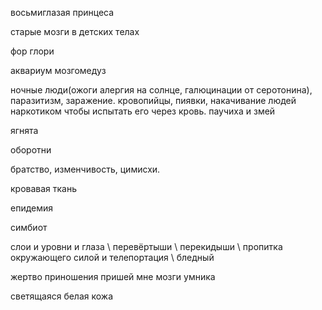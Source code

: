 восьмиглазая принцеса

старые мозги в детских телах

фор глори

аквариум мозгомедуз

ночные люди(ожоги алергия на солнце, галюцинации от серотонина), паразитизм, заражение. кровопийцы, пиявки, накачивание людей наркотиком чтобы испытать его через кровь. паучиха и змей

ягнята

оборотни

братство, изменчивость, цимисхи.

кровавая ткань

епидемия

симбиот

слои и уровни и глаза \ перевёртыши \ перекидыши \ пропитка окружающего силой и телепортация \ бледный


жертво приношения пришей мне мозги умника

светящаяся белая кожа